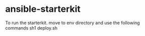 # ansible-starterkit

To run the starterkit. move to env directory and use the following commands
sh1 deploy.sh

